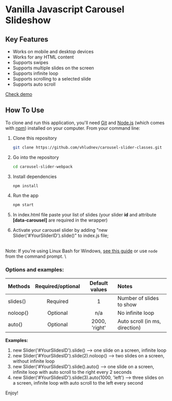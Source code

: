 # Vanilla Javascript Carousel Slideshow

## Key Features

* Works on mobile and desktop devices
* Works for any HTML content
* Supports swipes
* Supports multiple slides on the screen
* Supports infinite loop
* Supports scrolling to a selected slide
* Supports auto scroll

[Check demo](https://carousel-classes.netlify.app/)

## How To Use

To clone and run this application, you'll need [Git](https://git-scm.com) and [Node.js](https://nodejs.org/en/download/) (which comes with [npm](http://npmjs.com)) installed on your computer. From your command line:

1. Clone this repository
   	```sh
	git clone https://github.com/vhludnev/carousel-slider-classes.git
	```

2. Go into the repository
	```sh
	cd carousel-slider-webpack
	```

3. Install dependencies
   	```sh
	npm install
	```

4. Run the app
	```sh
	npm start
	```

5. In index.html file paste your list of slides (your slider **id** and attribute **[data-carousel]** are required in the wrapper)

6. Activate your carousel slider by adding "new Slider('#YourSliderID').slide()" to index.js file;

\
Note: If you're using Linux Bash for Windows, [see this guide](https://www.howtogeek.com/261575/how-to-run-graphical-linux-desktop-applications-from-windows-10s-bash-shell/) or use `node` from the command prompt.
\

### Options and examples:

| Methods			| Required/optional 	| Default values  	| Notes
| :---        		|    :----:   		|  	:----:		|	:---  
| slides()      	| Required       	| 1  			| Number of slides to show
| noloop()   		| Optional        	| n/a			| No infinite loop
| auto()   		| Optional        	| 2000, 'right' 	| Auto scroll (in ms, direction)


**Examples:**

1) new Slider('#YourSlidesID').slide() --> one slide on a screen, infinite loop
2) new Slider('#YourSlidesID').slide(2).noloop() --> two slides on a screen, without infinite loop
3) new Slider('#YourSlidesID').slide().auto() --> one slide on a screen, infinite loop with auto scroll to the right every 2 seconds
4) new Slider('#YourSlidesID').slide(3).auto(1000, 'left') --> three slides on a screen, infinite loop with auto scroll to the left every second

Enjoy!